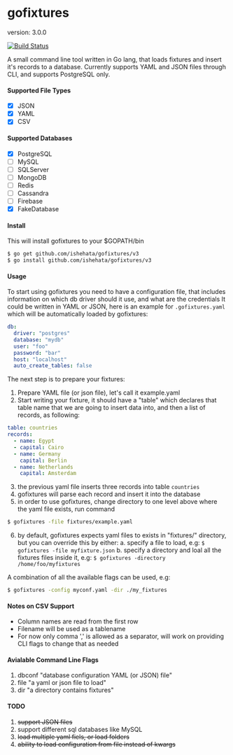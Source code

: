 # gofixtures

version: 3.0.0

[![Build Status](https://travis-ci.org/schehata/gofixtures.svg)](https://travis-ci.org/schehata/gofixtures)

A small command line tool written in Go lang, that loads fixtures
and insert it's records to a database. Currently supports YAML and JSON files
through CLI, and supports PostgreSQL only.

#### Supported File Types

- [X] JSON
- [X] YAML
- [X] CSV

#### Supported Databases

- [x] PostgreSQL
- [ ] MySQL
- [ ] SQLServer 
- [ ] MongoDB
- [ ] Redis
- [ ] Cassandra
- [ ] Firebase
- [x] FakeDatabase

#### Install

This will install gofixtures to your $GOPATH/bin

```bash
$ go get github.com/ishehata/gofixtures/v3
$ go install github.com/ishehata/gofixtures/v3
```

#### Usage

To start using gofixtures you need to have a configuration file, that includes information
on which db driver should it use, and what are the credentials
It could be written
in YAML or JSON, here is an example for `.gofixtures.yaml` which will be automatically loaded
by gofixtures:

```yaml
db:
  driver: "postgres"
  database: "mydb"
  user: "foo"
  password: "bar"
  host: "localhost"
  auto_create_tables: false
```

The next step is to prepare your fixtures:

1. Prepare YAML file (or json file), let's call it example.yaml
2. Start writing your fixture, it should have a "table" which declares that table name
that we are going to insert data into, and then a list of records, as following:

```yaml
table: countries
records:
  - name: Egypt
  - capital: Cairo
  - name: Germany
    capital: Berlin
  - name: Netherlands
    capital: Amsterdam
```

3. the previous yaml file inserts three records into table `countries`
4. gofixtures will parse each record and insert it into the database
5. in order to use gofixtures, change directory to one level above where the yaml file exists, run command

```bash
$ gofixtures -file fixtures/example.yaml
```


6. by default, gofixtures expects yaml files to exists in "fixtures/" directory, but you can override this by either:
	a. specify a file to load, e.g: `$ gofixtures -file myfixture.json`
	b. specify a directory and loal all the fixtures files inside it, e.g: `$ gofixtures -directory /home/foo/myfixtures`

A combination of all the available flags can be used, e.g:

```bash
$ gofixtures -config myconf.yaml -dir ./my_fixtures 
```


#### Notes on CSV Support

- Column names are read from the first row
- Filename will be used as a tablename
- For now only comma ',' is allowed as a separator, will work on providing CLI flags to change that as needed

#### Avialable Command Line Flags

1. dbconf "database configuration YAML (or JSON) file"
3. file "a yaml or json file to load"
4. dir "a directory contains fixtures"



#### TODO

1. ~~support JSON files~~
2. support different sql databases like MySQL
3. ~~load multiple yaml fiels, or load folders~~
4. ~~ability to load configuration from file instead of kwargs~~
